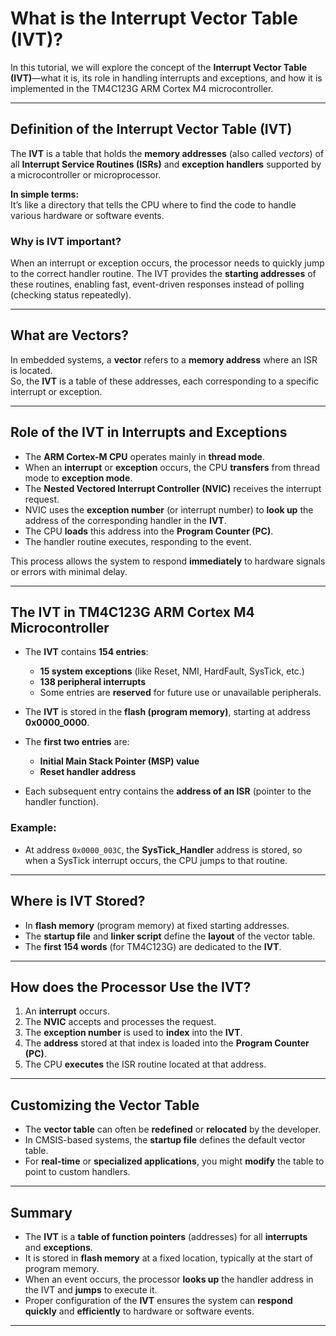 # What is the Interrupt Vector Table (IVT)?

In this tutorial, we will explore the concept of the **Interrupt Vector Table (IVT)**—what it is, its role in handling interrupts and exceptions, and how it is implemented in the TM4C123G ARM Cortex M4 microcontroller.

---

## Definition of the Interrupt Vector Table (IVT)

The **IVT** is a table that holds the **memory addresses** (also called *vectors*) of all **Interrupt Service Routines (ISRs)** and **exception handlers** supported by a microcontroller or microprocessor.

**In simple terms:**  
It’s like a directory that tells the CPU where to find the code to handle various hardware or software events.

### Why is IVT important?
When an interrupt or exception occurs, the processor needs to quickly jump to the correct handler routine. The IVT provides the **starting addresses** of these routines, enabling fast, event-driven responses instead of polling (checking status repeatedly).

---

## What are Vectors?

In embedded systems, a **vector** refers to a **memory address** where an ISR is located.  
So, the **IVT** is a table of these addresses, each corresponding to a specific interrupt or exception.

---

## Role of the IVT in Interrupts and Exceptions

- The **ARM Cortex-M CPU** operates mainly in **thread mode**.
- When an **interrupt** or **exception** occurs, the CPU **transfers** from thread mode to **exception mode**.
- The **Nested Vectored Interrupt Controller (NVIC)** receives the interrupt request.
- NVIC uses the **exception number** (or interrupt number) to **look up** the address of the corresponding handler in the **IVT**.
- The CPU **loads** this address into the **Program Counter (PC)**.
- The handler routine executes, responding to the event.

This process allows the system to respond **immediately** to hardware signals or errors with minimal delay.

---

## The IVT in TM4C123G ARM Cortex M4 Microcontroller

- The **IVT** contains **154 entries**:
  - **15 system exceptions** (like Reset, NMI, HardFault, SysTick, etc.)
  - **138 peripheral interrupts**
  - Some entries are **reserved** for future use or unavailable peripherals.
  
- The **IVT** is stored in the **flash (program memory)**, starting at address **0x0000_0000**.

- The **first two entries** are:
  - **Initial Main Stack Pointer (MSP) value**  
  - **Reset handler address**

- Each subsequent entry contains the **address of an ISR** (pointer to the handler function).

### Example:
- At address `0x0000_003C`, the **SysTick_Handler** address is stored, so when a SysTick interrupt occurs, the CPU jumps to that routine.

---

## Where is IVT Stored?

- In **flash memory** (program memory) at fixed starting addresses.
- The **startup file** and **linker script** define the **layout** of the vector table.
- The **first 154 words** (for TM4C123G) are dedicated to the **IVT**.

---

## How does the Processor Use the IVT?

1. An **interrupt** occurs.
2. The **NVIC** accepts and processes the request.
3. The **exception number** is used to **index** into the **IVT**.
4. The **address** stored at that index is loaded into the **Program Counter (PC)**.
5. The CPU **executes** the ISR routine located at that address.

---

## Customizing the Vector Table

- The **vector table** can often be **redefined** or **relocated** by the developer.
- In CMSIS-based systems, the **startup file** defines the default vector table.
- For **real-time** or **specialized applications**, you might **modify** the table to point to custom handlers.

---

## Summary

- The **IVT** is a **table of function pointers** (addresses) for all **interrupts** and **exceptions**.
- It is stored in **flash memory** at a fixed location, typically at the start of program memory.
- When an event occurs, the processor **looks up** the handler address in the IVT and **jumps** to execute it.
- Proper configuration of the **IVT** ensures the system can **respond quickly** and **efficiently** to hardware or software events.

---
